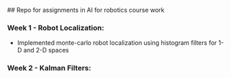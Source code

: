 ##[](#header-1) Repo for assignments in AI for robotics course work

### [](#header-2) Week 1 - Robot Localization:
*   Implemented monte-carlo robot localization using histogram filters for 1-D and 2-D spaces

### [](#header-2) Week 2 - Kalman Filters:

